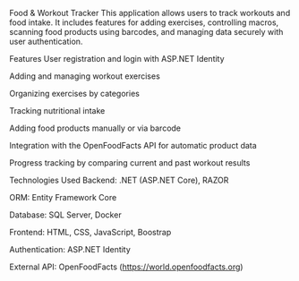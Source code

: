 Food & Workout Tracker
This application allows users to track workouts and food intake. It includes features for adding exercises, controlling macros, scanning food products using barcodes, and managing data securely with user authentication.

Features
User registration and login with ASP.NET Identity

Adding and managing workout exercises

Organizing exercises by categories

Tracking nutritional intake

Adding food products manually or via barcode

Integration with the OpenFoodFacts API for automatic product data

Progress tracking by comparing current and past workout results

Technologies Used
Backend: .NET (ASP.NET Core), RAZOR

ORM: Entity Framework Core

Database: SQL Server, Docker

Frontend: HTML, CSS, JavaScript, Boostrap

Authentication: ASP.NET Identity

External API: OpenFoodFacts (https://world.openfoodfacts.org)
